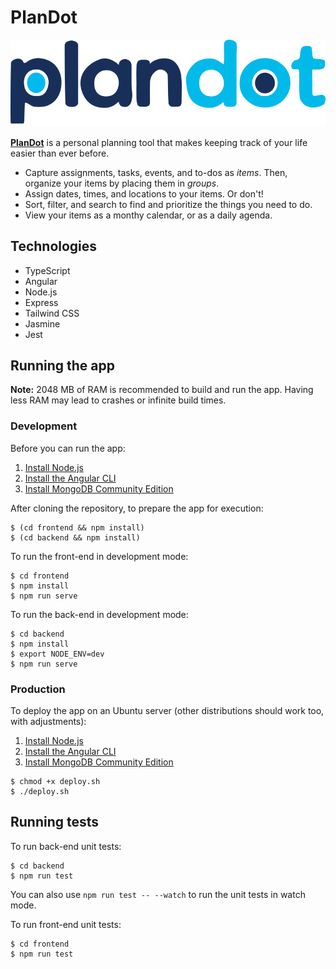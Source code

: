 # PlanDot

![Logo](frontend/src/assets/logo/plandot.png)

[**PlanDot**](https://plandot.app) is a personal planning tool that makes keeping track of your
life easier than ever before.

- Capture assignments, tasks, events, and to-dos as
  _items_. Then, organize your items by placing them in _groups_.
- Assign dates, times, and locations to your items. Or don't!
- Sort, filter, and search to find and prioritize the things you need to do.
- View your items as a monthy calendar, or as a daily agenda.

## Technologies

- TypeScript
- Angular
- Node.js
- Express
- Tailwind CSS
- Jasmine
- Jest

## Running the app

**Note:** 2048 MB of RAM is recommended to build and run the app. Having less RAM may lead to crashes or infinite build times.

### Development

Before you can run the app:

1. [Install Node.js](https://nodejs.org/en/)
2. [Install the Angular CLI](https://angular.io/cli)
3. [Install MongoDB Community Edition](https://docs.mongodb.com/manual/administration/install-community/)

After cloning the repository, to prepare the app for execution:

```console
$ (cd frontend && npm install)
$ (cd backend && npm install)
```

To run the front-end in development mode: 

```console
$ cd frontend
$ npm install
$ npm run serve
```

To run the back-end in development mode:

```console
$ cd backend
$ npm install
$ export NODE_ENV=dev
$ npm run serve
```

### Production

To deploy the app on an Ubuntu server (other distributions should work too, with adjustments):

1. [Install Node.js](https://github.com/nodesource/distributions/blob/master/README.md)
2. [Install the Angular CLI](https://angular.io/cli)
3. [Install MongoDB Community Edition](https://docs.mongodb.com/manual/tutorial/install-mongodb-on-ubuntu/)

```console
$ chmod +x deploy.sh
$ ./deploy.sh
```

## Running tests

To run back-end unit tests:

```console
$ cd backend
$ npm run test
```

You can also use `npm run test -- --watch` to run the unit tests in watch mode.

To run front-end unit tests:

```console
$ cd frontend
$ npm run test
```
